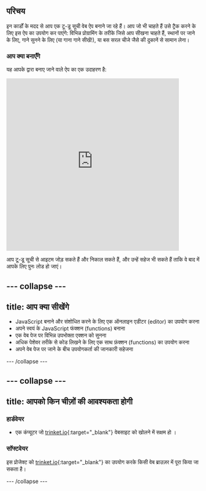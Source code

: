 ## परिचय

इन कार्डों के मदद से आप एक टू-डू सूची वेब ऐप बनाने जा रहे हैं। आप जो भी चाहते हैं उसे ट्रैक करने के लिए इस ऐप का उपयोग कर पाएंगे: विभिन्न प्रोग्रामिंग के तरीके जिसे आप सीखना चाहते हैं, स्थानों पर जाने के लिए, गाने सुनने के लिए (या गाना गाने सीखें!), या बस सरल चीजे जैसे की दुकानें से सामान लेना।

### आप क्या बनाएँगे

यह आपके द्वारा बनाए जाने वाले ऐप का एक उदाहरण है:

<div class="app-preview">
  <iframe allowtransparency="true" width="450px" height="450px" src="https://philipharney.github.io/to-do-list/" frameborder="0"></iframe>
</div>

आप टू-डू सूची से आइटम जोड़ सकते हैं और निकाल सकते हैं, और उन्हें सहेज भी सकते हैं ताकि वे बाद में आपके लिए पुनः लोड हो जाएं।

--- collapse ---
---
title: आप क्या सीखेंगे
---

  - JavaScript बनाने और संशोधित करने के लिए एक ऑनलाइन एडीटर (editor) का उपयोग करना
  - अपने स्वयं के JavaScript फंक्शन (functions) बनाना
  - एक वेब पेज पर विभिन्न उपभोक्ता एक्शन को सुनना
  - अधिक पेशेवर तरीके से कोड लिखने के लिए एक साथ फ़ंक्शन (functions) का उपयोग करना
  - अपने वेब पेज पर जाने के बीच उपयोगकर्ता की जानकारी सहेजना

--- /collapse ---

--- collapse ---
---
title: आपको किन चीज़ों की आवश्यकता होगी
---

### हार्डवेयर

+ एक कंप्यूटर जो [trinket.io](https://trinket.io){:target="_blank"} वेबसाइट को खोलने में सक्षम हो ।

### सॉफ्टवेयर

इस प्रोजेक्ट को [trinket.io](https://trinket.io){:target="_blank"} का उपयोग करके किसी वेब ब्राउज़र में पूरा किया जा सकता है।

--- /collapse ---